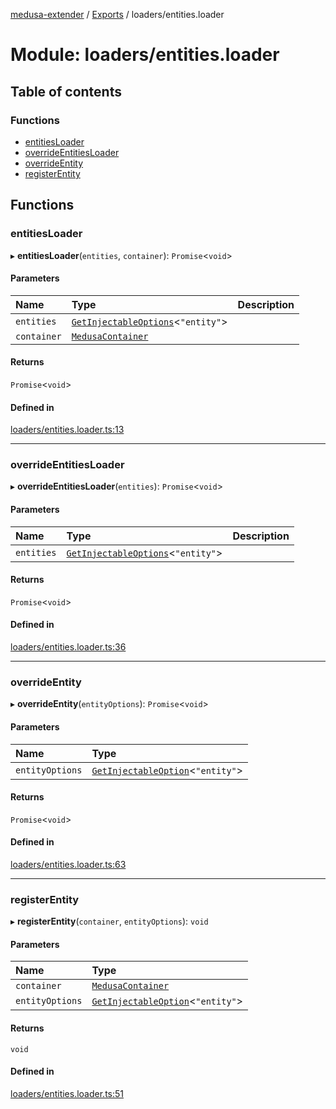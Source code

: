 [medusa-extender](../README.md) / [Exports](../modules.md) / loaders/entities.loader

# Module: loaders/entities.loader

## Table of contents

### Functions

- [entitiesLoader](loaders_entities_loader.md#entitiesloader)
- [overrideEntitiesLoader](loaders_entities_loader.md#overrideentitiesloader)
- [overrideEntity](loaders_entities_loader.md#overrideentity)
- [registerEntity](loaders_entities_loader.md#registerentity)

## Functions

### entitiesLoader

▸ **entitiesLoader**(`entities`, `container`): `Promise`<`void`\>

#### Parameters

| Name | Type | Description |
| :------ | :------ | :------ |
| `entities` | [`GetInjectableOptions`](core_types.md#getinjectableoptions)<``"entity"``\> |  |
| `container` | [`MedusaContainer`](core_types.md#medusacontainer) |  |

#### Returns

`Promise`<`void`\>

#### Defined in

[loaders/entities.loader.ts:13](https://github.com/adrien2p/medusa-extender/blob/dcdc178/src/loaders/entities.loader.ts#L13)

___

### overrideEntitiesLoader

▸ **overrideEntitiesLoader**(`entities`): `Promise`<`void`\>

#### Parameters

| Name | Type | Description |
| :------ | :------ | :------ |
| `entities` | [`GetInjectableOptions`](core_types.md#getinjectableoptions)<``"entity"``\> |  |

#### Returns

`Promise`<`void`\>

#### Defined in

[loaders/entities.loader.ts:36](https://github.com/adrien2p/medusa-extender/blob/dcdc178/src/loaders/entities.loader.ts#L36)

___

### overrideEntity

▸ **overrideEntity**(`entityOptions`): `Promise`<`void`\>

#### Parameters

| Name | Type |
| :------ | :------ |
| `entityOptions` | [`GetInjectableOption`](core_types.md#getinjectableoption)<``"entity"``\> |

#### Returns

`Promise`<`void`\>

#### Defined in

[loaders/entities.loader.ts:63](https://github.com/adrien2p/medusa-extender/blob/dcdc178/src/loaders/entities.loader.ts#L63)

___

### registerEntity

▸ **registerEntity**(`container`, `entityOptions`): `void`

#### Parameters

| Name | Type |
| :------ | :------ |
| `container` | [`MedusaContainer`](core_types.md#medusacontainer) |
| `entityOptions` | [`GetInjectableOption`](core_types.md#getinjectableoption)<``"entity"``\> |

#### Returns

`void`

#### Defined in

[loaders/entities.loader.ts:51](https://github.com/adrien2p/medusa-extender/blob/dcdc178/src/loaders/entities.loader.ts#L51)
